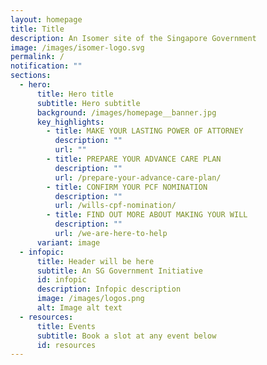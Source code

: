 ```yaml
---
layout: homepage
title: Title
description: An Isomer site of the Singapore Government
image: /images/isomer-logo.svg
permalink: /
notification: ""
sections:
  - hero:
      title: Hero title
      subtitle: Hero subtitle
      background: /images/homepage__banner.jpg
      key_highlights:
        - title: MAKE YOUR LASTING POWER OF ATTORNEY
          description: ""
          url: ""
        - title: PREPARE YOUR ADVANCE CARE PLAN
          description: ""
          url: /prepare-your-advance-care-plan/
        - title: CONFIRM YOUR PCF NOMINATION
          description: ""
          url: /wills-cpf-nomination/
        - title: FIND OUT MORE ABOUT MAKING YOUR WILL
          description: ""
          url: /we-are-here-to-help
      variant: image
  - infopic:
      title: Header will be here
      subtitle: An SG Government Initiative
      id: infopic
      description: Infopic description
      image: /images/logos.png
      alt: Image alt text
  - resources:
      title: Events
      subtitle: Book a slot at any event below
      id: resources
---
```


